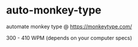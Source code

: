 # auto-monkey-type

automate monkey type @ https://monkeytype.com/

300 - 410 WPM (depends on your computer specs)
